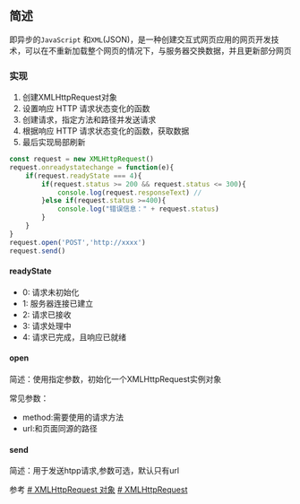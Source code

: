 ## 简述
即异步的`JavaScript` 和`XML`(JSON)，是一种创建交互式网页应用的网页开发技术，可以在不重新加载整个网页的情况下，与服务器交换数据，并且更新部分网页


### 实现
1. 创建XMLHttpRequest对象
2. 设置响应 HTTP 请求状态变化的函数
3. 创建请求，指定方法和路径并发送请求
4. 根据响应 HTTP 请求状态变化的函数，获取数据
5. 最后实现局部刷新

```js
const request = new XMLHttpRequest()
request.onreadystatechange = function(e){
    if(request.readyState === 4){ 
        if(request.status >= 200 && request.status <= 300){
            console.log(request.responseText) // 
        }else if(request.status >=400){
            console.log("错误信息：" + request.status)
        }
    }
}
request.open('POST','http://xxxx')
request.send()
```


#### readyState

-   0: 请求未初始化
-   1: 服务器连接已建立
-   2: 请求已接收
-   3: 请求处理中
-   4: 请求已完成，且响应已就绪

#### open
简述：使用指定参数，初始化一个XMLHttpRequest实例对象

常见参数：
* method:需要使用的请求方法
* url:和页面同源的路径


#### send
简述：用于发送htpp请求,参数可选，默认只有url


参考
[# XMLHttpRequest 对象](https://wangdoc.com/javascript/bom/xmlhttprequest.html)
[# XMLHttpRequest](https://developer.mozilla.org/zh-CN/docs/Web/API/XMLHttpRequest)
